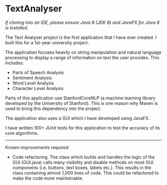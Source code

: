 # TextAnalyser

*If cloning into an IDE, please ensure Java 8 (JDK 8) and JavaFX for Java 8 is installed.*

The Text Analyser project is the first application that I have ever created. I built this for a 1st-year university project.

The application focuses heavily on string manipulation and natural language processing to display a range of information on text the user provides. This includes:

- Parts of Speech Analysis
- Sentiment Analysis
- Word Level Analysis
- Character Level Analysis

Parts of this application use StanfordCoreNLP (a machine learning library developed by the University of Stanford). This is one reason why Maven is used to bring this dependency into the project.

The application also uses a GUI which I have developed using JavaFX.

I have written 100+ JUnit tests for this application to test the accuracy of its core algorithms.

---------------------------------------------------------------

Known improvements required:

- Code refactoring. The class which builds and handles the logic of the GUI (GUI.java) calls many visibility and disable methods on most GUI components (i.e. buttons, text boxes, labels etc.). This results in the class containing almost 1,000 lines of code. This could be refactored to make the code more maintainable.
